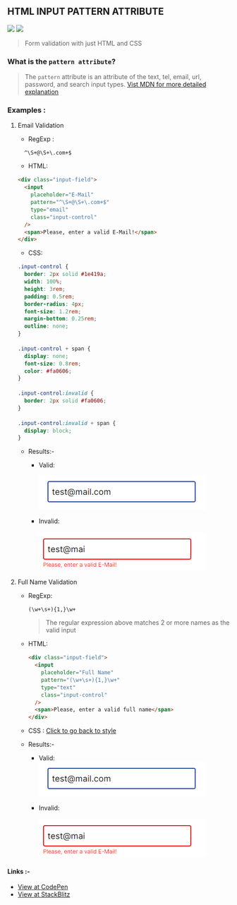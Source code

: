 ## HTML INPUT PATTERN ATTRIBUTE

<img src="https://img.shields.io/badge/html5%20-%23E34F26.svg?&style=for-the-badge&logo=html5&logoColor=white"/> <img src="https://img.shields.io/badge/css3%20-%231572B6.svg?&style=for-the-badge&logo=css3&logoColor=white"/>

> Form validation with just HTML and CSS

### What is the `pattern attribute`?

> The `pattern` attribute is an attribute of the text, tel, email, url, password, and search input types. [Vist MDN for more detailed explanation](https://developer.mozilla.org/en-US/docs/Web/HTML/Attributes/pattern)

### Examples :

1. Email Validation

   - RegExp :

   ```regexp
     ^\S+@\S+\.com+$
   ```

   - HTML:

   ```html
   <div class="input-field">
     <input
       placeholder="E-Mail"
       pattern="^\S+@\S+\.com+$"
       type="email"
       class="input-control"
     />
     <span>Please, enter a valid E-Mail!</span>
   </div>
   ```

   - <span id="css">CSS:</span>

   ```css
   .input-control {
     border: 2px solid #1e419a;
     width: 100%;
     height: 3rem;
     padding: 0.5rem;
     border-radius: 4px;
     font-size: 1.2rem;
     margin-bottom: 0.25rem;
     outline: none;
   }

   .input-control + span {
     display: none;
     font-size: 0.8rem;
     color: #fa0606;
   }

   .input-control:invalid {
     border: 2px solid #fa0606;
   }

   .input-control:invalid + span {
     display: block;
   }
   ```

   - Results:-

     - Valid: <br/>

       ![Valid Result](./images/valid-email.png)

     - Invalid: <br/>  
       ![InValid Result](./images/invalid-mail.png)

2. Full Name Validation

   - RegExp:

     ```regexp
     (\w+\s+){1,}\w+
     ```

     > The regular expression above matches 2 or more names as the valid input

   - HTML:

     ```html
     <div class="input-field">
       <input
         placeholder="Full Name"
         pattern="(\w+\s+){1,}\w+"
         type="text"
         class="input-control"
       />
       <span>Please, enter a valid full name</span>
     </div>
     ```

   - CSS :
     <a href="#css">Click to go back to style</a>

   - Results:-

     - Valid: <br/>
       ![Valid Result](./images/valid-email.png)

     - Invalid: <br/>  
       ![InValid Result](./images/invalid-mail.png)

#### Links :-

- [View at CodePen](https://codepen.io/raheemscorp/pen/poVZoOZ)
- [View at StackBlitz](https://stackblitz.com/edit/web-platform-1aoslh?file=index.html)
